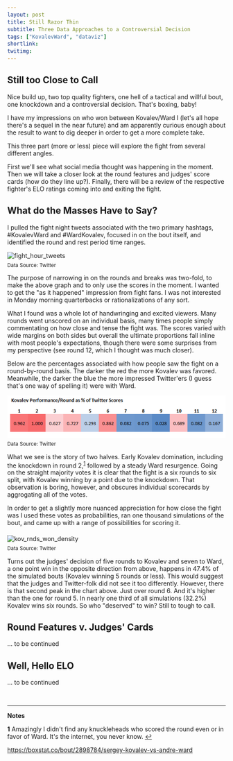 ```yaml
---
layout: post
title: Still Razor Thin
subtitle: Three Data Approaches to a Controversial Decision
tags: ["KovalevWard", "dataviz"]
shortlink: 
twitimg: 
---
```


## Still too Close to Call

Nice build up, two top quality fighters, one hell of a tactical and willful bout, one knockdown and a controversial decision. That's boxing, baby!

I have my impressions on who won between Kovalev/Ward I (let's all hope there's a sequel in the near future) and am apparently curious enough about the result to want to dig deeper in order to get a more complete take.

This three part (more or less) piece will explore the fight from several different angles. 

First we'll see what social media thought was happening in the moment. Then we will take a closer look at the round features and judges' score cards (how do they line up?). Finally, there will be a review of the respective fighter's ELO ratings coming into and exiting the fight. 

## What do the Masses Have to Say?

I pulled the fight night tweets associated with the two primary hashtags, #KovalevWard and #WardKovalev, focused in on the bout itself, and identified the round and rest period time ranges.

<img src="/gallery/2016/boxing/kov-ward/fight_hour_tweets.PNG" alt="fight_hour_tweets" /><br>
<sub>Data Source: Twitter</sub>

The purpose of narrowing in on the rounds and breaks was two-fold, to make the above graph and to only use the scores in the moment. I wanted to get the "as it happened" impression from fight fans. I was not interested in Monday morning quarterbacks or rationalizations of any sort. 

What I found was a whole lot of handwringing and excited viewers. Many rounds went unscored on an individual basis, many times people simply commentating on how close and tense the fight was. The scores varied with wide margins on both sides but overall the ultimate proportions fall inline with most people's expectations, though there were some surprises from my perspective (see round 12, which I thought was much closer). 

Below are the percentages associated with how people saw the fight on a round-by-round basis. The darker the red the more Kovalev was favored. Meanwhile, the darker the blue the more impressed Twitter'ers (I guess that's one way of spelling it) were with Ward.

<img src="/gallery/2016/boxing/kov-ward/kov_rnd_twt_scoring.PNG" alt="kov_rnd_twt_scoring" align="middle" /><br>
<sub>Data Source: Twitter</sub>

What we see is the story of two halves. Early Kovalev domination, including the knockdown in round 2,<sup id="a1">[1](#f1)</sup> followed by a steady Ward resurgence. Going on the straight majority votes it is clear that the fight is a six rounds to six split, with Kovalev winning by a point due to the knockdown. That observation is boring, however, and obscures individual scorecards by aggrogating all of the votes. 

In order to get a slightly more nuanced appreciation for how close the fight was I used these votes as probabilities, ran one thousand simulations of the bout, and came up with a range of possibilities for scoring it.

<img src="/gallery/2016/boxing/kov-ward/kov_rnds_won_density.PNG" alt="kov_rnds_won_density" align="middle" /><br>
<sub>Data Source: Twitter</sub>

Turns out the judges' decision of five rounds to Kovalev and seven to Ward, a one point win in the opposite direction from above, happens in 47.4% of the simulated bouts (Kovalev winning 5 rounds or less). This would suggest that the judges and Twitter-folk did not see it too differently. However, there is that second peak in the chart above. Just over round 6. And it's higher than the one for round 5. In nearly one third of all simulations (32.2%) Kovalev wins six rounds. So who "deserved" to win? Still  to tough to call.

## Round Features v. Judges' Cards

... to be continued

## Well, Hello ELO

... to be continued

<br>

---

**Notes**

<b id="f1">1</b> Amazingly I didn't find any knuckleheads who scored the round even or in favor of Ward. It's the internet, you never know. [↩](#a1) <br>

https://boxstat.co/bout/2898784/sergey-kovalev-vs-andre-ward
